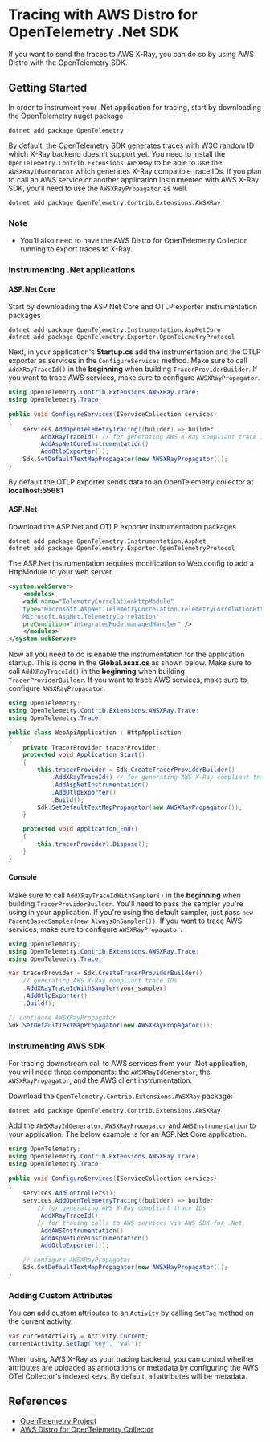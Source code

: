 # Tracing with AWS Distro for OpenTelemetry .Net SDK

If you want to send the traces to AWS X-Ray, you can do so
by using AWS Distro with the OpenTelemetry SDK.

## Getting Started

In order to instrument your .Net application for tracing,
start by downloading the OpenTelemetry nuget package

```shell
dotnet add package OpenTelemetry
```

By default, the OpenTelemetry SDK generates traces with
W3C random ID which X-Ray backend doesn't support yet.
You need to install the `OpenTelemetry.Contrib.Extensions.AWSXRay`
to be able to use the `AWSXRayIdGenerator` which generates X-Ray
compatible trace IDs. If you plan to call an AWS service or
another application instrumented with AWS X-Ray SDK, you'll
need to use the `AWSXRayPropagator` as well.

```shell
dotnet add package OpenTelemetry.Contrib.Extensions.AWSXRay
```

### Note

* You'll also need to have the AWS Distro for OpenTelemetry
Collector running to export traces to X-Ray.

### Instrumenting .Net applications

#### ASP.Net Core

Start by downloading the ASP.Net Core and OTLP exporter instrumentation
packages

```shell
dotnet add package OpenTelemetry.Instrumentation.AspNetCore
dotnet add package OpenTelemetry.Exporter.OpenTelemetryProtocol
```

Next, in your application's **Startup.cs** add the instrumentation
and the OTLP exporter as services in the `ConfigureServices` method.
Make sure to call `AddXRayTraceId()` in the **beginning** when
building `TracerProviderBuilder`. If you want to trace AWS services,
make sure to configure `AWSXRayPropagator`.

```csharp
using OpenTelemetry.Contrib.Extensions.AWSXRay.Trace;
using OpenTelemetry.Trace;

public void ConfigureServices(IServiceCollection services)
{
    services.AddOpenTelemetryTracing((builder) => builder
        .AddXRayTraceId() // for generating AWS X-Ray compliant trace IDs
        .AddAspNetCoreInstrumentation()
        .AddOtlpExporter());
    Sdk.SetDefaultTextMapPropagator(new AWSXRayPropagator());
}
```

By default the OTLP exporter sends data to an OpenTelemetry
collector at **localhost:55681**

#### ASP.Net

Download the ASP.Net and OTLP exporter instrumentation packages

```shell
dotnet add package OpenTelemetry.Instrumentation.AspNet
dotnet add package OpenTelemetry.Exporter.OpenTelemetryProtocol
```

The ASP.Net instrumentation requires modification to Web.config to add
a HttpModule to your web server.

```xml
<system.webServer>
    <modules>
    <add name="TelemetryCorrelationHttpModule"
    type="Microsoft.AspNet.TelemetryCorrelation.TelemetryCorrelationHttpModule,
    Microsoft.AspNet.TelemetryCorrelation"
    preCondition="integratedMode,managedHandler" />
    </modules>
</system.webServer>
```

Now all you need to do is enable the instrumentation for the application startup.
This is done in the **Global.asax.cs** as shown below. Make sure to call
`AddXRayTraceId()` in the **beginning** when building `TracerProviderBuilder`.
If you want to trace AWS services, make sure to configure `AWSXRayPropagator`.

```csharp
using OpenTelemetry;
using OpenTelemetry.Contrib.Extensions.AWSXRay.Trace;
using OpenTelemetry.Trace;

public class WebApiApplication : HttpApplication
{
    private TracerProvider tracerProvider;
    protected void Application_Start()
    {
        this.tracerProvider = Sdk.CreateTracerProviderBuilder()
            .AddXRayTraceId() // for generating AWS X-Ray compliant trace IDs
            .AddAspNetInstrumentation()
            .AddOtlpExporter()
            .Build();
        Sdk.SetDefaultTextMapPropagator(new AWSXRayPropagator());
    }

    protected void Application_End()
    {
        this.tracerProvider?.Dispose();
    }
}
```

#### Console

Make sure to call `AddXRayTraceIdWithSampler()` in the **beginning**
when building `TracerProviderBuilder`. You'll need to pass the sampler
you're using in your application. If you're using the default sampler,
just pass `new ParentBasedSampler(new AlwaysOnSampler())`.
If you want to trace AWS services, make sure to configure `AWSXRayPropagator`.

```csharp
using OpenTelemetry;
using OpenTelemetry.Contrib.Extensions.AWSXRay.Trace;
using OpenTelemetry.Trace;

var tracerProvider = Sdk.CreateTracerProviderBuilder()
    // generating AWS X-Ray compliant trace IDs
    .AddXRayTraceIdWithSampler(your_sampler)
    .AddOtlpExporter()
    .Build();

// configure AWSXRayPropagator
Sdk.SetDefaultTextMapPropagator(new AWSXRayPropagator());
```

### Instrumenting AWS SDK

For tracing downstream call to AWS services from your .Net application,
you will need three components: the `AWSXRayIdGenerator`,
the `AWSXRayPropagator`, and the AWS client instrumentation.

Download the `OpenTelemetry.Contrib.Extensions.AWSXRay` package:

```shell
dotnet add package OpenTelemetry.Contrib.Extensions.AWSXRay
```

Add the `AWSXRayIdGenerator`, `AWSXRayPropagator` and `AWSInstrumentation`
to your application. The below example is for an ASP.Net Core application.

```csharp
using OpenTelemetry;
using OpenTelemetry.Contrib.Extensions.AWSXRay.Trace;
using OpenTelemetry.Trace;

public void ConfigureServices(IServiceCollection services)
{
    services.AddControllers();
    services.AddOpenTelemetryTracing((builder) => builder
        // for generating AWS X-Ray compliant trace IDs
        .AddXRayTraceId()
        // for tracing calls to AWS services via AWS SDK for .Net
        .AddAWSInstrumentation()
        .AddAspNetCoreInstrumentation()
        .AddOtlpExporter());

    // configure AWSXRayPropagator
    Sdk.SetDefaultTextMapPropagator(new AWSXRayPropagator());
}
```

### Adding Custom Attributes

You can add custom attributes to an `Activity` by calling
`SetTag` method on the current activity.

```csharp
var currentActivity = Activity.Current;
currentActivity.SetTag("key", "val");
```

When using AWS X-Ray as your tracing backend, you can control whether
attributes are uploaded as annotations or metadata by configuring the
AWS OTel Collector's indexed keys.
By default, all attributes will be metadata.

## References

* [OpenTelemetry Project](https://opentelemetry.io/)
* [AWS Distro for OpenTelemetry Collector](https://github.com/open-telemetry/opentelemetry-collector-contrib/tree/master/exporter/awsxrayexporter)
